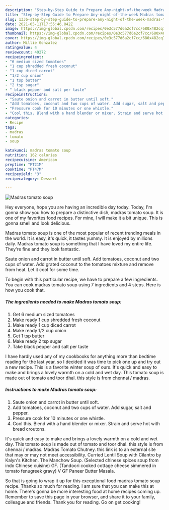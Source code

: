 ```yaml
---
description: "Step-by-Step Guide to Prepare Any-night-of-the-week Madras tomato soup"
title: "Step-by-Step Guide to Prepare Any-night-of-the-week Madras tomato soup"
slug: 1336-step-by-step-guide-to-prepare-any-night-of-the-week-madras-tomato-soup
date: 2021-05-11T17:55:46.842Z
image: https://img-global.cpcdn.com/recipes/0e3c577d6a2cf7cc/680x482cq70/madras-tomato-soup-recipe-main-photo.jpg
thumbnail: https://img-global.cpcdn.com/recipes/0e3c577d6a2cf7cc/680x482cq70/madras-tomato-soup-recipe-main-photo.jpg
cover: https://img-global.cpcdn.com/recipes/0e3c577d6a2cf7cc/680x482cq70/madras-tomato-soup-recipe-main-photo.jpg
author: Millie Gonzalez
ratingvalue: 4
reviewcount: 49272
recipeingredient:
- "6 medium sized tomatoes"
- "1 cup shredded fresh coconut"
- "1 cup diced carrot"
- "1/2 cup onion"
- "1 tsp butter"
- "2 tsp sugar"
- " black pepper and salt per taste"
recipeinstructions:
- "Saute onion and carrot in butter until soft."
- "Add tomatoes, coconut and two cups of water. Add sugar, salt and pepper."
- "Pressure cook for 10 minutes or one whistle."
- "Cool this. Blend with a hand blender or mixer. Strain and serve hot with bread croutons."
categories:
- Recipe
tags:
- madras
- tomato
- soup

katakunci: madras tomato soup 
nutrition: 162 calories
recipecuisine: American
preptime: "PT21M"
cooktime: "PT47M"
recipeyield: "3"
recipecategory: Dessert

---
```



![Madras tomato soup](https://img-global.cpcdn.com/recipes/0e3c577d6a2cf7cc/680x482cq70/madras-tomato-soup-recipe-main-photo.jpg)

Hey everyone, hope you are having an incredible day today. Today, I'm gonna show you how to prepare a distinctive dish, madras tomato soup. It is one of my favorites food recipes. For mine, I will make it a bit unique. This is gonna smell and look delicious.

Madras tomato soup is one of the most popular of recent trending meals in the world. It is easy, it's quick, it tastes yummy. It is enjoyed by millions daily. Madras tomato soup is something that I have loved my entire life. They're fine and they look fantastic.

Saute onion and carrot in butter until soft. Add tomatoes, coconut and two cups of water. Add grated coconut to the tomatoes mixture and remove from heat. Let it cool for some time.


To begin with this particular recipe, we have to prepare a few ingredients. You can cook madras tomato soup using 7 ingredients and 4 steps. Here is how you cook that.

<!--inarticleads1-->

##### The ingredients needed to make Madras tomato soup:

1. Get 6 medium sized tomatoes
1. Make ready 1 cup shredded fresh coconut
1. Make ready 1 cup diced carrot
1. Make ready 1/2 cup onion
1. Get 1 tsp butter
1. Make ready 2 tsp sugar
1. Take  black pepper and salt per taste


I have hardly used any of my cookbooks for anything more than bedtime reading for the last year, so I decided it was time to pick one up and try out a new recipe. This is a favorite winter soup of ours. It&#39;s quick and easy to make and brings a lovely warmth on a cold and wet day. This tomato soup is made out of tomato and toor dhal. this style is from chennai / madras. 

<!--inarticleads2-->

##### Instructions to make Madras tomato soup:

1. Saute onion and carrot in butter until soft.
1. Add tomatoes, coconut and two cups of water. Add sugar, salt and pepper.
1. Pressure cook for 10 minutes or one whistle.
1. Cool this. Blend with a hand blender or mixer. Strain and serve hot with bread croutons.


It&#39;s quick and easy to make and brings a lovely warmth on a cold and wet day. This tomato soup is made out of tomato and toor dhal. this style is from chennai / madras. Madras Tomato Chutney. this link is to an external site that may or may not meet accessibility. Curried Lentil Soup with Cilantro by Kalyn&#39;s Kitchen. The Manchow Soup. (Selected chinese spices soup from indo Chinese cuisine) GF. (Tandoori cooked cottage cheese simmered in tomato fenugreek gravy) V GF Paneer Butter Masala. 

So that is going to wrap it up for this exceptional food madras tomato soup recipe. Thanks so much for reading. I am sure that you can make this at home. There's gonna be more interesting food at home recipes coming up. Remember to save this page in your browser, and share it to your family, colleague and friends. Thank you for reading. Go on get cooking!
